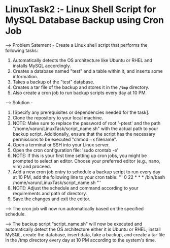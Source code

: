 # LinuxTask2 :- Linux Shell Script for MySQL Database Backup using Cron Job

--> Problem Satement - Create a Linux shell script that performs the following tasks:
1. Automatically detects the OS architecture like Ubuntu or RHEL and installs MySQL accordingly.
2. Creates a database named "test" and a table within it, and inserts some information.
3. Takes a backup of the "test" database.
4. Creates a tar file of the backup and stores it in the **`/tmp`** directory.
5. Also create a cron job to run backup scripts every day at 10 PM.

--> Solution -
1. [Specify any prerequisites or dependencies needed for the task].
2. Clone the repository to your local machine.
3. NOTE: Make sure to replace the password of root '-ptest' and the path "/home/varun/LinuxTask/script_name.sh" with the actual path to your backup script. Additionally, ensure that the script has the necessary permissions to be executed "chmod +x filename".
4. Open a terminal or SSH into your Linux server.
5. Open the cron configuration file: 'sudo crontab -e'
6. NOTE: If this is your first time setting up cron jobs, you might be prompted to select an editor. Choose your preferred editor (e.g., nano, vim) and proceed.
7. Add a new cron job entry to schedule a backup script to run every day at 10 PM, add the following line to your cron table: ''' 0 22 * * * /bin/bash /home/varun/LinuxTask/script_name.sh '''
8. NOTE: Adjust the schedule and command according to your requirements and path of directory.
9. Save the changes and exit the editor.

--> The cron job will now run automatically based on the specified schedule.

--> The backup script "script_name.sh" will now be executed and automatically detect the OS architecture either it is Ubuntu or RHEL, install MySQL, create the database, insert data, take a backup, and create a tar file in the /tmp directory every day at 10 PM according to the system's time.
